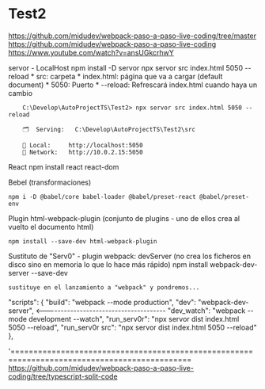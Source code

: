 # Test2
https://github.com/midudev/webpack-paso-a-paso-live-coding/tree/master
https://github.com/midudev/webpack-paso-a-paso-live-coding
https://www.youtube.com/watch?v=ansUGkcrhwY

servor - LocalHost
    npm install -D servor
    npx servor src index.html 5050 --reload
        * src: carpeta
        * index.html: página que va a cargar (default document)
        * 5050: Puerto
        * --reload: Refrescará index.html cuando haya un cambio

        C:\Develop\AutoProjectTS\Test2> npx servor src index.html 5050 --reload

        🗂  Serving:   C:\Develop\AutoProjectTS\Test2\src

        🏡 Local:     http://localhost:5050
        📡 Network:   http://10.0.2.15:5050

React
    npm install react react-dom

Bebel (transformaciones)

    npm i -D @babel/core babel-loader @babel/preset-react @babel/preset-env

Plugin html-webpack-plugin (conjunto de plugins - uno de ellos crea al vuelto el documento html)

    npm install --save-dev html-webpack-plugin

Sustituto de "Serv0" - plugin webpack: devServer
    (no crea los ficheros en disco sino en memoria lo que lo hace más rápido)
    npm install webpack-dev-server --save-dev

    sustituye en el lanzamiento a "webpack" y pondremos...
    
  "scripts": {
    "build": "webpack --mode production",
    "dev": "webpack-dev-server", <--------------------------------------
    "dev_watch": "webpack --mode development --watch",
    "run_serv0r": "npx servor dist index.html 5050 --reload",
    "run_serv0r src": "npx servor dist index.html 5050 --reload"
  },

'=============================================================================================
https://github.com/midudev/webpack-paso-a-paso-live-coding/tree/typescript-split-code


